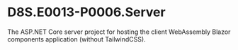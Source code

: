 # D8S.E0013-P0006.Server
The ASP.NET Core server project for hosting the client WebAssembly Blazor components application (without TailwindCSS).

